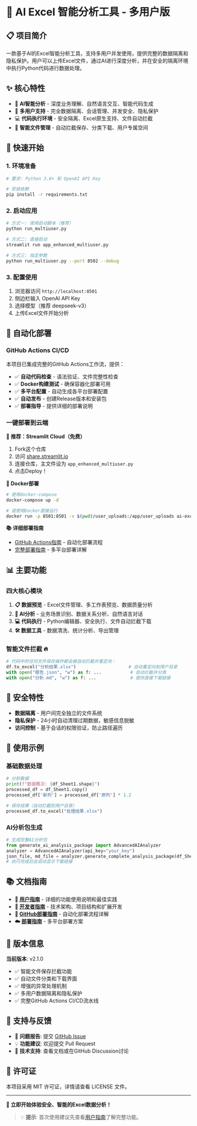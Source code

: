 # 🚀 AI Excel 智能分析工具 - 多用户版

## 📋 项目简介

一款基于AI的Excel智能分析工具，支持多用户并发使用，提供完整的数据隔离和隐私保护。用户可以上传Excel文件，通过AI进行深度分析，并在安全的隔离环境中执行Python代码进行数据处理。

## ✨ 核心特性

- 🤖 **AI智能分析** - 深度业务理解、自然语言交互、智能代码生成
- 🔐 **多用户支持** - 完全数据隔离、会话管理、并发安全、隐私保护
- 💻 **代码执行环境** - 安全隔离、Excel原生支持、文件自动拦截
- 📁 **智能文件管理** - 自动拦截保存、分类下载、用户专属空间

## 🚀 快速开始

### 1. 环境准备
```bash
# 要求: Python 3.8+ 和 OpenAI API Key

# 安装依赖
pip install -r requirements.txt
```

### 2. 启动应用
```bash
# 方式一: 使用启动脚本（推荐）
python run_multiuser.py

# 方式二: 直接启动
streamlit run app_enhanced_multiuser.py

# 方式三: 指定参数
python run_multiuser.py --port 8502 --debug
```

### 3. 配置使用
1. 浏览器访问 `http://localhost:8501`
2. 侧边栏输入 OpenAI API Key
3. 选择模型（推荐 deepseek-v3）
4. 上传Excel文件开始分析

## 🤖 自动化部署

### GitHub Actions CI/CD

本项目已集成完整的GitHub Actions工作流，提供：

- ✅ **自动代码检查** - 语法验证、文件完整性检查
- ✅ **Docker构建测试** - 确保容器化部署可用
- ✅ **多平台配置** - 自动生成各平台部署配置
- ✅ **自动发布** - 创建Release版本和安装包
- ✅ **部署指导** - 提供详细的部署说明

### 一键部署到云端

**🌟 推荐：Streamlit Cloud（免费）**
1. Fork这个仓库
2. 访问 [share.streamlit.io](https://share.streamlit.io)
3. 连接仓库，主文件设为 `app_enhanced_multiuser.py`
4. 点击Deploy！

**🐳 Docker部署**
```bash
# 使用docker-compose
docker-compose up -d

# 或使用Docker直接运行
docker run -p 8501:8501 -v $(pwd)/user_uploads:/app/user_uploads ai-excel-tool
```

**📚 详细部署指南**
- [GitHub Actions指南](GITHUB_DEPLOYMENT_GUIDE.md) - 自动化部署流程
- [完整部署指南](DEPLOYMENT.md) - 多平台部署详解

## 📊 主要功能

### 四大核心模块
1. **📋 数据预览** - Excel文件管理、多工作表预览、数据质量分析
2. **🤖 AI分析** - 业务场景识别、数据关系分析、自然语言对话
3. **💻 代码执行** - Python编辑器、安全执行、文件自动拦截下载
4. **🛠️ 数据工具** - 数据清洗、统计分析、导出管理

### 智能文件拦截 🔥
```python
# 代码中的任何文件保存操作都会被自动拦截并重定向：
df.to_excel("分析结果.xlsx")                    # 自动重定向到用户目录
with open("报告.json", "w") as f: ...           # 自动拦截并分类
with open("分析.md", "w") as f: ...             # 提供直接下载链接
```

## 🔐 安全特性

- **数据隔离** - 用户间完全独立的文件系统
- **隐私保护** - 24小时自动清理过期数据，敏感信息脱敏
- **访问控制** - 基于会话的权限验证，防止路径遍历

## 📖 使用示例

### 基础数据处理
```python
# 分析数据
print(f"数据概况: {df_Sheet1.shape}")
processed_df = df_Sheet1.copy()
processed_df['新列'] = processed_df['原列'] * 1.2

# 保存结果（自动拦截到用户目录）
processed_df.to_excel("处理结果.xlsx")
```

### AI分析包生成
```python
# 生成完整AI分析包
from generate_ai_analysis_package import AdvancedAIAnalyzer
analyzer = AdvancedAIAnalyzer(api_key="your_key")
json_file, md_file = analyzer.generate_complete_analysis_package(df_Sheet1, ".")
# 执行完成后会自动显示下载链接
```

## 📚 文档指南

- **📖 [用户指南](USER_GUIDE.md)** - 详细的功能使用说明和最佳实践
- **🔧 [开发者指南](DEVELOPER_GUIDE.md)** - 技术架构、项目结构和扩展开发
- **🚀 [GitHub部署指南](GITHUB_DEPLOYMENT_GUIDE.md)** - 自动化部署流程详解
- **☁️ [部署指南](DEPLOYMENT.md)** - 多平台部署方案

## 🔄 版本信息

**当前版本**: v2.1.0
- ✅ 智能文件保存拦截功能
- ✅ 自动文件分类和下载界面  
- ✅ 增强的异常处理机制
- ✅ 多用户数据隔离和隐私保护
- ✅ 完整GitHub Actions CI/CD流水线

## 💬 支持与反馈

- 🐛 **问题报告**: 提交 [GitHub Issue](https://github.com/your-repo/issues)
- 💡 **功能建议**: 欢迎提交 Pull Request
- 📧 **技术支持**: 查看文档或在GitHub Discussion讨论

## 📄 许可证

本项目采用 MIT 许可证，详情请查看 LICENSE 文件。

---

**🎉 立即开始体验安全、智能的Excel数据分析！**

> 💡 **提示**: 首次使用建议先查看[用户指南](USER_GUIDE.md)了解完整功能。 